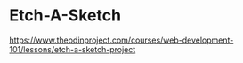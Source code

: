 # Etch-A-Sketch
https://www.theodinproject.com/courses/web-development-101/lessons/etch-a-sketch-project
